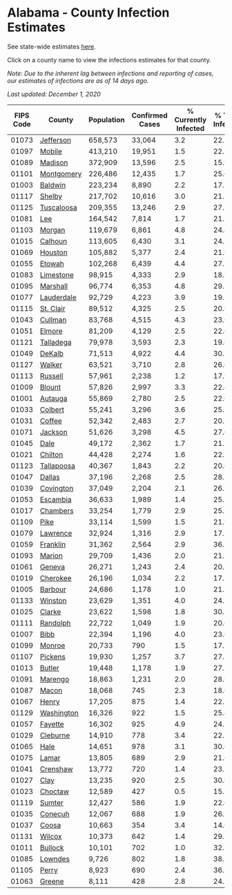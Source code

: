 # Alabama - County Infection Estimates

See state-wide estimates [here](/infections/us-al).

Click on a county name to view the infections estimates for that county.

*Note: Due to the inherent lag between infections and reporting of cases, our estimates of infections are as of 14 days ago.*

*Last updated: December 1, 2020*

|   FIPS Code |                   County |   Population |   Confirmed Cases |   % Currently Infected |   % Total Infected |
|-------------|--------------------------|--------------|-------------------|------------------------|--------------------|
|       01073 |   [Jefferson](jefferson) |      658,573 |            33,064 |                    3.2 |               22.2 |
|       01097 |         [Mobile](mobile) |      413,210 |            19,951 |                    1.5 |               22.1 |
|       01089 |       [Madison](madison) |      372,909 |            13,596 |                    2.5 |               15.9 |
|       01101 | [Montgomery](montgomery) |      226,486 |            12,435 |                    1.7 |               25.0 |
|       01003 |       [Baldwin](baldwin) |      223,234 |             8,890 |                    2.2 |               17.5 |
|       01117 |         [Shelby](shelby) |      217,702 |            10,616 |                    3.0 |               21.3 |
|       01125 | [Tuscaloosa](tuscaloosa) |      209,355 |            13,246 |                    2.9 |               27.5 |
|       01081 |               [Lee](lee) |      164,542 |             7,814 |                    1.7 |               21.7 |
|       01103 |         [Morgan](morgan) |      119,679 |             6,861 |                    4.8 |               24.4 |
|       01015 |       [Calhoun](calhoun) |      113,605 |             6,430 |                    3.1 |               24.5 |
|       01069 |       [Houston](houston) |      105,882 |             5,377 |                    2.4 |               21.9 |
|       01055 |         [Etowah](etowah) |      102,268 |             6,439 |                    4.4 |               27.2 |
|       01083 |   [Limestone](limestone) |       98,915 |             4,333 |                    2.9 |               18.9 |
|       01095 |     [Marshall](marshall) |       96,774 |             6,353 |                    4.8 |               29.3 |
|       01077 | [Lauderdale](lauderdale) |       92,729 |             4,223 |                    3.9 |               19.2 |
|       01115 |   [St. Clair](st.-clair) |       89,512 |             4,325 |                    2.5 |               20.9 |
|       01043 |       [Cullman](cullman) |       83,768 |             4,515 |                    4.3 |               23.0 |
|       01051 |         [Elmore](elmore) |       81,209 |             4,129 |                    2.5 |               22.6 |
|       01121 |   [Talladega](talladega) |       79,978 |             3,593 |                    2.3 |               19.6 |
|       01049 |         [DeKalb](dekalb) |       71,513 |             4,922 |                    4.4 |               30.1 |
|       01127 |         [Walker](walker) |       63,521 |             3,710 |                    2.8 |               26.0 |
|       01113 |       [Russell](russell) |       57,961 |             2,238 |                    1.2 |               17.9 |
|       01009 |         [Blount](blount) |       57,826 |             2,997 |                    3.3 |               22.4 |
|       01001 |       [Autauga](autauga) |       55,869 |             2,780 |                    2.5 |               22.0 |
|       01033 |       [Colbert](colbert) |       55,241 |             3,296 |                    3.6 |               25.1 |
|       01031 |         [Coffee](coffee) |       52,342 |             2,483 |                    2.7 |               20.7 |
|       01071 |       [Jackson](jackson) |       51,626 |             3,298 |                    4.5 |               27.0 |
|       01045 |             [Dale](dale) |       49,172 |             2,362 |                    1.7 |               21.1 |
|       01021 |       [Chilton](chilton) |       44,428 |             2,274 |                    1.6 |               22.7 |
|       01123 | [Tallapoosa](tallapoosa) |       40,367 |             1,843 |                    2.2 |               20.6 |
|       01047 |         [Dallas](dallas) |       37,196 |             2,268 |                    2.5 |               28.2 |
|       01039 |   [Covington](covington) |       37,049 |             2,204 |                    2.1 |               26.5 |
|       01053 |     [Escambia](escambia) |       36,633 |             1,989 |                    1.4 |               25.1 |
|       01017 |     [Chambers](chambers) |       33,254 |             1,779 |                    2.9 |               25.7 |
|       01109 |             [Pike](pike) |       33,114 |             1,599 |                    1.5 |               21.9 |
|       01079 |     [Lawrence](lawrence) |       32,924 |             1,316 |                    2.9 |               17.2 |
|       01059 |     [Franklin](franklin) |       31,362 |             2,564 |                    2.9 |               36.5 |
|       01093 |         [Marion](marion) |       29,709 |             1,436 |                    2.0 |               21.5 |
|       01061 |         [Geneva](geneva) |       26,271 |             1,243 |                    2.4 |               20.1 |
|       01019 |     [Cherokee](cherokee) |       26,196 |             1,034 |                    2.2 |               17.2 |
|       01005 |       [Barbour](barbour) |       24,686 |             1,178 |                    1.0 |               21.8 |
|       01133 |       [Winston](winston) |       23,629 |             1,351 |                    4.0 |               24.8 |
|       01025 |         [Clarke](clarke) |       23,622 |             1,598 |                    1.8 |               30.2 |
|       01111 |     [Randolph](randolph) |       22,722 |             1,049 |                    1.9 |               20.6 |
|       01007 |             [Bibb](bibb) |       22,394 |             1,196 |                    4.0 |               23.6 |
|       01099 |         [Monroe](monroe) |       20,733 |               790 |                    1.5 |               17.7 |
|       01107 |       [Pickens](pickens) |       19,930 |             1,257 |                    3.7 |               27.3 |
|       01013 |         [Butler](butler) |       19,448 |             1,178 |                    1.9 |               27.8 |
|       01091 |       [Marengo](marengo) |       18,863 |             1,231 |                    2.0 |               28.9 |
|       01087 |           [Macon](macon) |       18,068 |               745 |                    2.3 |               18.6 |
|       01067 |           [Henry](henry) |       17,205 |               875 |                    1.4 |               22.3 |
|       01129 | [Washington](washington) |       16,326 |               922 |                    1.5 |               25.4 |
|       01057 |       [Fayette](fayette) |       16,302 |               925 |                    4.9 |               24.2 |
|       01029 |     [Cleburne](cleburne) |       14,910 |               778 |                    3.4 |               22.5 |
|       01065 |             [Hale](hale) |       14,651 |               978 |                    3.1 |               30.0 |
|       01075 |           [Lamar](lamar) |       13,805 |               689 |                    2.9 |               21.6 |
|       01041 |     [Crenshaw](crenshaw) |       13,772 |               720 |                    1.4 |               23.5 |
|       01027 |             [Clay](clay) |       13,235 |               920 |                    2.5 |               30.6 |
|       01023 |       [Choctaw](choctaw) |       12,589 |               427 |                    0.5 |               15.8 |
|       01119 |         [Sumter](sumter) |       12,427 |               586 |                    1.9 |               22.0 |
|       01035 |       [Conecuh](conecuh) |       12,067 |               688 |                    1.9 |               26.3 |
|       01037 |           [Coosa](coosa) |       10,663 |               354 |                    3.4 |               14.6 |
|       01131 |         [Wilcox](wilcox) |       10,373 |               642 |                    1.4 |               29.3 |
|       01011 |       [Bullock](bullock) |       10,101 |               702 |                    1.0 |               32.3 |
|       01085 |       [Lowndes](lowndes) |        9,726 |               802 |                    1.8 |               38.7 |
|       01105 |           [Perry](perry) |        8,923 |               690 |                    2.4 |               36.2 |
|       01063 |         [Greene](greene) |        8,111 |               428 |                    2.8 |               24.5 |